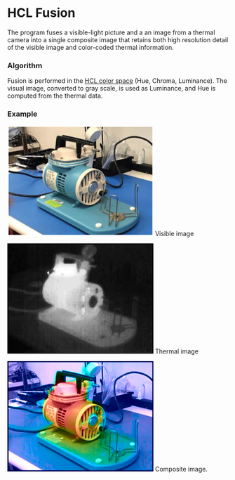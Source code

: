 # HCL Fusion

The program fuses a visible-light picture and a an image from a thermal camera 
into a single composite image that retains both high resolution detail of
the visible image and color-coded thermal information.

### Algorithm

Fusion is performed in the 
[HCL color space](https://en.wikipedia.org/wiki/HCL_color_space)
(Hue, Chroma, Luminance). 
The visual image, converted to gray scale, is used as Luminance, and
Hue is computed from the thermal data.

### Example
![Visible Image](Bmp/visible.png)
Visible image

![Screenshot](Bmp/thermal.bmp)
Thermal image

![Screenshot](Bmp/composite.bmp)
Composite image.
